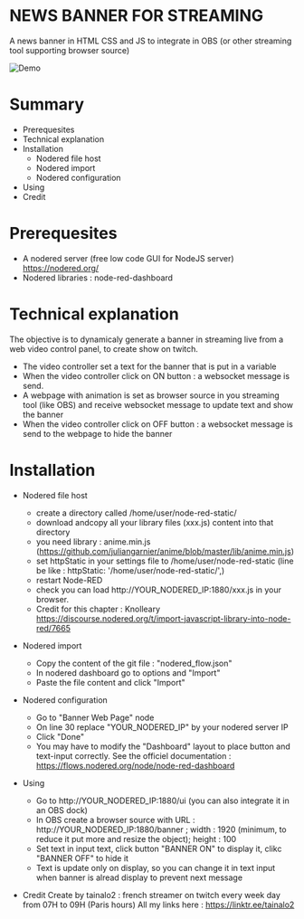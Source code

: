 # NEWS BANNER FOR STREAMING
A news banner in HTML CSS and JS to integrate in OBS (or other streaming tool supporting browser source)

![Demo](https://raw.githubusercontent.com/tainalo2/news_banner_for_streaming/main/Animation.gif)


# Summary
  - Prerequesites
  - Technical explanation
  - Installation
    - Nodered file host
    - Nodered import
    - Nodered configuration
  - Using
  - Credit

# Prerequesites
  - A nodered server (free low code GUI for NodeJS server) https://nodered.org/
  - Nodered libraries : node-red-dashboard

# Technical explanation
The objective is to dynamicaly generate a banner in streaming live from a web video control panel, to create show on twitch.
  - The video controller set a text for the banner that is put in a variable
  - When the video controller click on ON button : a websocket message is send.
  - A webpage with animation is set as browser source in you streaming  tool (like OBS) and receive websocket message to update text and show the banner
  - When the video controller click on OFF button : a websocket message is send to the webpage to hide the banner

# Installation
 - Nodered file host
   - create a directory called /home/user/node-red-static/
   - download andcopy all your library files (xxx.js) content into that directory
   - you need library : anime.min.js (https://github.com/juliangarnier/anime/blob/master/lib/anime.min.js)
   - set httpStatic in your settings file to /home/user/node-red-static (line be like :  httpStatic: '/home/user/node-red-static/',)
   - restart Node-RED
   - check you can load http://YOUR_NODERED_IP:1880/xxx.js in your browser.
   - Credit for this chapter : Knolleary https://discourse.nodered.org/t/import-javascript-library-into-node-red/7665
 - Nodered import
   - Copy the content of the git file : "nodered_flow.json"
   - In nodered dashboard go to options and "Import"
   - Paste the file content and click "Import"
 - Nodered configuration
   - Go to "Banner Web Page" node
   - On line 30 replace "YOUR_NODERED_IP" by your nodered server IP
   - Click "Done"
   - You may have to modify the "Dashboard" layout to place button and text-input correctly. See the officiel documentation : https://flows.nodered.org/node/node-red-dashboard

 - Using
   - Go to http://YOUR_NODERED_IP:1880/ui (you can also integrate it in an OBS dock)
   - In OBS create a browser source with URL : http://YOUR_NODERED_IP:1880/banner ; width : 1920 (minimum, to reduce it put more and resize the object); height : 100
   - Set text in input text, click button "BANNER ON" to display it, clikc "BANNER OFF" to hide it
   - Text is update only on display, so you can change it in text input when banner is alread display to prevent next message

 - Credit
 Create by tainalo2 : french streamer on twitch every week day from 07H to 09H (Paris hours)
 All my links here : https://linktr.ee/tainalo2
